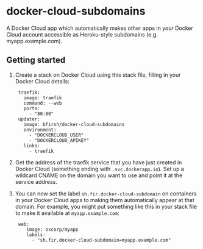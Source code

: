 # docker-cloud-subdomains

A Docker Cloud app which automatically makes other apps in your Docker Cloud account accessible as Heroku-style subdomains (e.g. myapp.example.com).

## Getting started

1. Create a stack on Docker Cloud using this stack file, filling in your Docker Cloud details:

        traefik:
          image: traefik
          command: --web
          ports:
            - "80:80"
        updater:
          image: bfirsh/docker-cloud-subdomains
          environment:
            - "DOCKERCLOUD_USER"
            - "DOCKERCLOUD_APIKEY"
          links:
            - traefik

2. Get the address of the traefik service that you have just created in Docker Cloud (something ending with `.svc.dockerapp.io`). Set up a wildcard CNAME on the domain you want to use and point it at the service address.

3. You can now set the label `sh.fir.docker-cloud-subdomain` on containers in your Docker Cloud apps to making them automatically appear at that domain. For example, you might put something like this in your stack file to make it available at `myapp.example.com`:

        web:
           image: oscorp/myapp
           labels:
             - "sh.fir.docker-cloud-subdomain=myapp.example.com"
